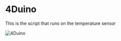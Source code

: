 # 4Duino
This is the script that runs on the temperature sensor

![4Duino](https://raw.githubusercontent.com/TSense/sensor/master/final.png)
